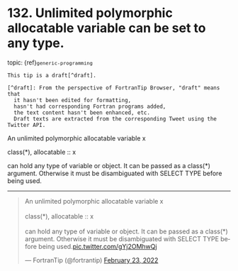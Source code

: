 # <span class='text-muted'>132.</span> Unlimited polymorphic allocatable variable can be set to any type.

<span style='font-size: small;' class='text-muted'>topic: {ref}`generic-programming`</span>

```{note}
This tip is a draft[^draft].

[^draft]: From the perspective of FortranTip Browser, "draft" means that
  it hasn't been edited for formatting,
  hasn't had corresponding Fortran programs added,
  the text content hasn't been enhanced, etc.
  Draft texts are extracted from the corresponding Tweet using the Twitter API.
```

An unlimited polymorphic allocatable variable x

class(*), allocatable :: x

can hold any type of variable or object. It can be passed as a class(*) argument. Otherwise it must be disambiguated with SELECT TYPE before being used.


---

<blockquote class="twitter-tweet"><p lang="en" dir="ltr">An unlimited polymorphic allocatable variable x<br><br>class(*), allocatable :: x<br><br>can hold any type of variable or object. It can be passed as a class(*) argument. Otherwise it must be disambiguated with SELECT TYPE before being used.<a href="https://t.co/gYj2OMhwQj">pic.twitter.com/gYj2OMhwQj</a></p>&mdash; FortranTip (@fortrantip) <a href="https://twitter.com/fortrantip/status/1496463950375960579?ref_src=twsrc%5Etfw">February 23, 2022</a></blockquote><script async src="https://platform.twitter.com/widgets.js" charset="utf-8"></script>